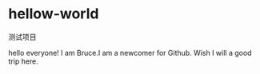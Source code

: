 # hellow-world
测试项目

hello everyone!
I am Bruce.I am a newcomer for Github.
Wish I will a good trip here.
